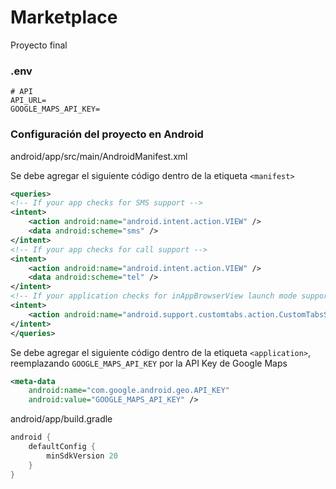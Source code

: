 # Marketplace

Proyecto final

### .env

```env
# API
API_URL=
GOOGLE_MAPS_API_KEY=
```

### Configuración del proyecto en Android

android/app/src/main/AndroidManifest.xml

Se debe agregar el siguiente código dentro de la etiqueta `<manifest>`

```xml
<queries>
<!-- If your app checks for SMS support -->
<intent>
    <action android:name="android.intent.action.VIEW" />
    <data android:scheme="sms" />
</intent>
<!-- If your app checks for call support -->
<intent>
    <action android:name="android.intent.action.VIEW" />
    <data android:scheme="tel" />
</intent>
<!-- If your application checks for inAppBrowserView launch mode support -->
<intent>
    <action android:name="android.support.customtabs.action.CustomTabsService" />
</intent>
</queries>
```

Se debe agregar el siguiente código dentro de la etiqueta `<application>`, reemplazando `GOOGLE_MAPS_API_KEY` por la API Key de Google Maps

```xml
<meta-data
    android:name="com.google.android.geo.API_KEY"
    android:value="GOOGLE_MAPS_API_KEY" />
```

android/app/build.gradle

```gradle
android {
    defaultConfig {
        minSdkVersion 20
    }
}
```